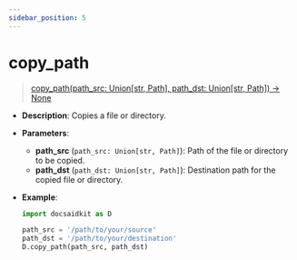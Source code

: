 ```yaml
---
sidebar_position: 5
---
```


# copy_path

>[copy_path(path_src: Union[str, Path], path_dst: Union[str, Path]) -> None](https://github.com/DocsaidLab/DocsaidKit/blob/012540eebaebb2718987dd3ec0f7dcf40f403caa/docsaidkit/utils/custom_path.py#L34)

- **Description**: Copies a file or directory.

- **Parameters**:
    - **path_src** (`path_src: Union[str, Path]`): Path of the file or directory to be copied.
    - **path_dst** (`path_dst: Union[str, Path]`): Destination path for the copied file or directory.

- **Example**:

    ```python
    import docsaidkit as D

    path_src = '/path/to/your/source'
    path_dst = '/path/to/your/destination'
    D.copy_path(path_src, path_dst)
    ```
